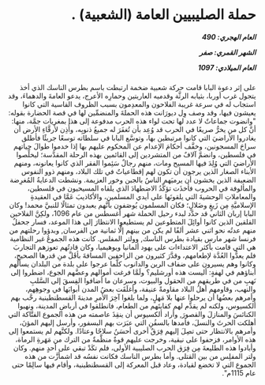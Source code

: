 <h1 dir="rtl">حملة الصليبيين العامة (الشعبية)
  .</h1>

<h5 dir="rtl">العام الهجري:  490

الشهر القمري: صفر

العام الميلادي: 1097</h5>

<p dir="rtl">على إثر دعوة البابا قامت حركة شعبية ضخمة ارتبطت باسم بطرس الناسك الذي أخذ يتجول غرب أوربا، بثيابه الرثَّة وقدميه العاريتين وحمارِه الأعرج، يدعو العامةَ والدهماءَ، وقد استجاب له في سرعة غريبة الفلاحون والمعدِمون بسبب الظروف القاسية التي كانوا يعيشون فيها، وقد وصف وِل ديورَانت هذه الحملةَ والمنضمِّين لها في قصة الحضارة بقوله: "وانضوت جماعاتٌ لا عدد لها تحت لواء هذه الحرب مدفوعة إلى هذا بمغريات جمَّة، منها: أنَّ كل من يخرُّ صريعًا في الحرب قد وُعِد بأن تُغفَرَ له جميعُ ذنوبِه، وأُذِن لأرقَّاءِ الأرض أن يغادروا الأراضيَ التي كانوا مرتبطين بها، وتوسَّع البابا في سلطاته توسعًا جريئًا فأطلق سراحَ المسجونين، وخفَّف أحكامَ الإعدام عن المحكوم عليهم بها إذا خدموا طوالَ حياتهم في فلسطين، وانضمَّ آلافٌ من المتشردين إلى القائمين بهذه الرحلة المقدَّسة؛ ليخلِّصوا الأراضيَ التي وُلِدَ فيها المسيح ومات، منهم رجالٌ سَئِموا الفقر الذي كانوا يعانونه، ومنهم الأبناء الصغار الذين يرجون أن تكون لهم إقطاعياتٌ في تلك البلاد، ومنهم ذوو النفوس الضعيفة الذين يخشون أن يرميَهم الناسُ بالجبن وخور العزيمة. ونشطت الدعايةُ المُغرِضة والمألوفة في الحروب فأخذَت تؤكِّدُ الاضطهادَ الذي يلقاه المسيحيون في فلسطين، والمعاملاتِ الوحشيةَ التي يلقونَها على أيدي المسلمين، والأكاذيبَ عَمَّا في العقيدةِ الإسلاميَّةِ مِن زَيغٍ وضَلالٍ؛ فكان المسلمون يُوصَفون بأنَّهم يعبدون تمثالًا للنبيَّ محمد! وكان البابا إربان الثاني قد حدَّد لبدء رحيل الحملة شهر أغسطس من عام 1096، ولكِنَّ الفلاحين القلقين الذين كانوا أوائِلَ المتطوعين لم يستطيعوا الانتظارَ إلى هذا الموعد، فسار جحفلٌ منهم عدتُه نحو اثني عشر ألفًا لم يكن من بينهم إلَّا ثمانية من الفرسان, وبدؤوا رحلتهم من فرنسا شهر مارس بقيادة بطرس الناسك, وولتر المفلس. كانت هذه الجموعُ غير النظامية هي التي قامت بأكثر الاعتداءات على يهود ألمانيا ويوهيميا، وكان قادتُهم تعوزهم التجاربَ فلم يعدُّوا العُدَّة لإطعامهم، وقدَّرَ كثيرون من الزاحفين المسافةَ بأقَلَّ منِ قدرها الصحيحِ، وكانوا وهم يسيرون على ضفاف الرين والدانوب كلَّما عرجوا على بلدة من البلدان يسألُهم أبناؤهم في لهفةٍ: أليست هذه أورشليم؟ ولَمَّا فرغت أموالهم وعضَّهم الجوع، اضطروا إلى نَهبِ من في طريقهم من الحقول والبيوت، وسرعان ما أضافوا الفِسقَ إلى السَّلبِ والنهب، وقاومهم أهلُ البلاد مقاومةً عنيفة، وأغلَقَت بعضُ المدن أبوابَها في وجوهِهم، وأمرهم بعضُها أن يرحلوا عنها بلا مَهلٍ، ولما بلغوا آخِرَ الأمرِ مدينةَ القسطنطينية رحَّب بهم ألكسيوس، ولكنه لم يقدِّم لهم كفايتَهم من الطعام، فانطلقوا في أرباضِ المدينة، ونهبوا الكنائسَ والمنازلَ والقصورَ, وأراد ألكسيوس أن ينقِذَ عاصمته من هذه الجموع الفتَّاكة التي أهلكت الحرثَ والنسلَ، فأمدها بالسفُنِ التي عبَرَت بهم البسفور، وأرسل إليهم المؤنَ، وأمرهم بالانتظار حتى تصِلَ إليهم فِرَقٌ أخرى أحسَنُ سلاحًا وعتادًا. ولكنَّهم لم يستمعوا إلى هذه الأوامر، فزحفوا على نيقية، وخرجت عليهم قوةٌ منظَّمةٌ من الترك من مَهَرةِ الرماة، وأبادوا هذه الطليعةَ مِن فِرَق الحرب الصليبية الأولى، فلم تكَدْ تبقي على أحدٍ منهم. وكان ولتر المفلِس من بين القتلى. وأما بطرس الناسك فكانت نفسُه قد اشمأزَّت من هذه الجموع التي لا تخضع لقيادة، وعاد قبل المعركة إلى القسطنطينية، وأقام فيها سالِمًا حتى عام 1115م".</p></br>
